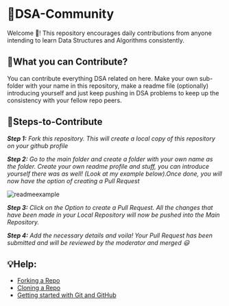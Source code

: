 # 📌DSA-Community
Welcome 🙌! This repository encourages daily contributions from anyone intending to learn Data Structures and Algorithms consistently. 

## 📝What you can Contribute? 
You can contribute everything DSA related on here. Make your own sub-folder with your name in this repository, make a readme file (optionally) introducing yourself and just keep pushing in DSA problems to keep up the consistency with your fellow repo peers.


## 🙌Steps-to-Contribute

***Step 1:*** *Fork this repository. This will create a local copy of this repository on your github profile* 

***Step 2:*** *Go to the main folder and create a folder with your own name as the folder. Create your own readme profile and stuff, you can introduce yourself there was as well! (Look at my example below).Once done, you will now have the option of creating a Pull Request*

![readmeexample](https://github.com/vxhl/DSA-Community/blob/main/Images/readmeexample.png)

***Step 3:*** *Click on the Option to create a Pull Request. All the changes that have been made in your Local Repository will now be pushed into the Main Repository.*

***Step 4:*** *Add the necessary details and voila! Your Pull Request has been submitted and will be reviewed by the moderator and merged 😃*

## 💡Help: 
- [Forking a Repo](https://help.github.com/en/github/getting-started-with-github/fork-a-repo)
- [Cloning a Repo](https://help.github.com/en/desktop/contributing-to-projects/creating-a-pull-request)
- [Getting started with Git and GitHub](https://towardsdatascience.com/getting-started-with-git-and-github-6fcd0f2d4ac6)